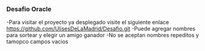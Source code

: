 ### Desafio Oracle
-Para visitar el proyecto ya desplegado visite el siguiente enlace
<a>https://github.com/UlisesDeLaMadrid/Desafio.git</a>
-Puede agregar nombres para sortear y elegir un amigo ganador
-No se aceptan nombres repeditos y tamopco campos vacios
